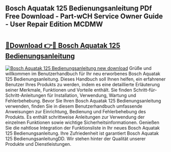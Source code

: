 ## Bosch Aquatak 125 Bedienungsanleitung PDf Free Download - Part-wCH Service Owner Guide - User Repair Edition MCDMW

# <h2><a href="http://df2ojzr.blite.top/?on=Bosch+Aquatak+125+Bedienungsanleitung">🔗Download 👉🔴 Bosch Aquatak 125 Bedienungsanleitung</a></h2>

[![Bosch Aquatak 125 Bedienungsanleitung new download](https://i.imgur.com/lujVjoI.png)](http://df2ojzr.blite.top/?on=Bosch+Aquatak+125+Bedienungsanleitung)
Grüße und willkommen im Benutzerhandbuch für Ihr neu erworbenes Bosch Aquatak 125 Bedienungsanleitung. Dieses Handbuch soll Ihnen helfen, ein erfahrener Benutzer Ihres Produkts zu werden, indem es eine detaillierte Erläuterung seiner Merkmale, Funktionen und Vorteile enthält. Sie finden Schritt-für-Schritt-Anleitungen für Installation, Verwendung, Wartung und Fehlerbehebung. Bevor Sie Ihren Bosch Aquatak 125 Bedienungsanleitung verwenden, finden Sie in diesem Benutzerhandbuch umfassende Anweisungen zur Einrichtung, Bedienung und Fehlerbehebung des Produkts. Es enthält schrittweise Anleitungen zur Verwendung der einzelnen Funktionen sowie wichtige Sicherheitsinformationen. Genießen Sie die nahtlose Integration der Funktionsliste in Ihr neues Bosch Aquatak 125 Bedienungsanleitung. Ihre Zufriedenheit ist garantiert Bosch Aquatak 125 BedienungsanleitungDD. Wir stehen hinter der Qualität unserer Produkte und Dienstleistungen.
